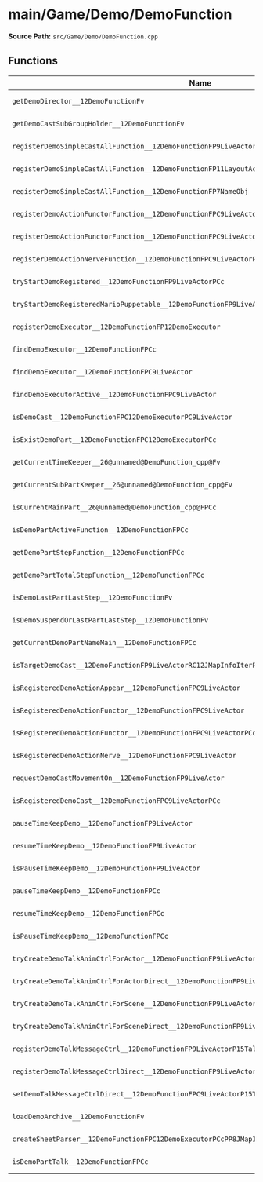 # main/Game/Demo/DemoFunction

**Source Path:** `src/Game/Demo/DemoFunction.cpp`

## Functions

| Name | Address | Match % |
|------|---------|---------|
| `getDemoDirector__12DemoFunctionFv` | `0x800BBB80` | :white_check_mark: (100.0%) |
| `getDemoCastSubGroupHolder__12DemoFunctionFv` | `0x800BBBA8` | :white_check_mark: (100.0%) |
| `registerDemoSimpleCastAllFunction__12DemoFunctionFP9LiveActor` | `0x800BBBD4` | :white_check_mark: (100.0%) |
| `registerDemoSimpleCastAllFunction__12DemoFunctionFP11LayoutActor` | `0x800BBC10` | :white_check_mark: (100.0%) |
| `registerDemoSimpleCastAllFunction__12DemoFunctionFP7NameObj` | `0x800BBC4C` | :white_check_mark: (100.0%) |
| `registerDemoActionFunctorFunction__12DemoFunctionFPC9LiveActorRCQ22MR11FunctorBasePCc` | `0x800BBC88` | :white_check_mark: (100.0%) |
| `registerDemoActionFunctorFunction__12DemoFunctionFPC9LiveActorRCQ22MR11FunctorBasePCcPCc` | `0x800BBCD4` | :white_check_mark: (100.0%) |
| `registerDemoActionNerveFunction__12DemoFunctionFPC9LiveActorPC5NervePCc` | `0x800BBD24` | :white_check_mark: (100.0%) |
| `tryStartDemoRegistered__12DemoFunctionFP9LiveActorPCc` | `0x800BBD70` | :white_check_mark: (100.0%) |
| `tryStartDemoRegisteredMarioPuppetable__12DemoFunctionFP9LiveActorPCc` | `0x800BBDC4` | :white_check_mark: (100.0%) |
| `registerDemoExecutor__12DemoFunctionFP12DemoExecutor` | `0x800BBE24` | :white_check_mark: (100.0%) |
| `findDemoExecutor__12DemoFunctionFPCc` | `0x800BBE64` | :white_check_mark: (100.0%) |
| `findDemoExecutor__12DemoFunctionFPC9LiveActor` | `0x800BBEB0` | :white_check_mark: (100.0%) |
| `findDemoExecutorActive__12DemoFunctionFPC9LiveActor` | `0x800BBF40` | :white_check_mark: (100.0%) |
| `isDemoCast__12DemoFunctionFPC12DemoExecutorPC9LiveActor` | `0x800BBFE0` | :white_check_mark: (100.0%) |
| `isExistDemoPart__12DemoFunctionFPC12DemoExecutorPCc` | `0x800BBFE4` | :white_check_mark: (100.0%) |
| `getCurrentTimeKeeper__26@unnamed@DemoFunction_cpp@Fv` | `0x800BBFE8` | :white_check_mark: (100.0%) |
| `getCurrentSubPartKeeper__26@unnamed@DemoFunction_cpp@Fv` | `0x800BC018` | :white_check_mark: (100.0%) |
| `isCurrentMainPart__26@unnamed@DemoFunction_cpp@FPCc` | `0x800BC048` | :white_check_mark: (100.0%) |
| `isDemoPartActiveFunction__12DemoFunctionFPCc` | `0x800BC088` | :white_check_mark: (100.0%) |
| `getDemoPartStepFunction__12DemoFunctionFPCc` | `0x800BC0E8` | :white_check_mark: (100.0%) |
| `getDemoPartTotalStepFunction__12DemoFunctionFPCc` | `0x800BC134` | :white_check_mark: (100.0%) |
| `isDemoLastPartLastStep__12DemoFunctionFv` | `0x800BC184` | :white_check_mark: (100.0%) |
| `isDemoSuspendOrLastPartLastStep__12DemoFunctionFv` | `0x800BC1EC` | :white_check_mark: (100.0%) |
| `getCurrentDemoPartNameMain__12DemoFunctionFPCc` | `0x800BC268` | :white_check_mark: (100.0%) |
| `isTargetDemoCast__12DemoFunctionFP9LiveActorRC12JMapInfoIterPCcl` | `0x800BC2B4` | :white_check_mark: (100.0%) |
| `isRegisteredDemoActionAppear__12DemoFunctionFPC9LiveActor` | `0x800BC334` | :white_check_mark: (100.0%) |
| `isRegisteredDemoActionFunctor__12DemoFunctionFPC9LiveActor` | `0x800BC368` | :white_check_mark: (100.0%) |
| `isRegisteredDemoActionFunctor__12DemoFunctionFPC9LiveActorPCc` | `0x800BC39C` | :white_check_mark: (100.0%) |
| `isRegisteredDemoActionNerve__12DemoFunctionFPC9LiveActor` | `0x800BC3D4` | :white_check_mark: (100.0%) |
| `requestDemoCastMovementOn__12DemoFunctionFP9LiveActor` | `0x800BC408` | :white_check_mark: (100.0%) |
| `isRegisteredDemoCast__12DemoFunctionFPC9LiveActorPCc` | `0x800BC444` | :white_check_mark: (100.0%) |
| `pauseTimeKeepDemo__12DemoFunctionFP9LiveActor` | `0x800BC48C` | :white_check_mark: (100.0%) |
| `resumeTimeKeepDemo__12DemoFunctionFP9LiveActor` | `0x800BC4B0` | :white_check_mark: (100.0%) |
| `isPauseTimeKeepDemo__12DemoFunctionFP9LiveActor` | `0x800BC4D4` | :white_check_mark: (100.0%) |
| `pauseTimeKeepDemo__12DemoFunctionFPCc` | `0x800BC4F8` | :white_check_mark: (100.0%) |
| `resumeTimeKeepDemo__12DemoFunctionFPCc` | `0x800BC51C` | :white_check_mark: (100.0%) |
| `isPauseTimeKeepDemo__12DemoFunctionFPCc` | `0x800BC540` | :white_check_mark: (100.0%) |
| `tryCreateDemoTalkAnimCtrlForActor__12DemoFunctionFP9LiveActorPCcPCc` | `0x800BC564` | :white_check_mark: (100.0%) |
| `tryCreateDemoTalkAnimCtrlForActorDirect__12DemoFunctionFP9LiveActorPCcPCcPCc` | `0x800BC5B0` | :white_check_mark: (100.0%) |
| `tryCreateDemoTalkAnimCtrlForScene__12DemoFunctionFP9LiveActorRC12JMapInfoIterPCcPCcll` | `0x800BC600` | :white_check_mark: (100.0%) |
| `tryCreateDemoTalkAnimCtrlForSceneDirect__12DemoFunctionFP9LiveActorPCcRC12JMapInfoIterPCcPCcll` | `0x800BC664` | :white_check_mark: (100.0%) |
| `registerDemoTalkMessageCtrl__12DemoFunctionFP9LiveActorP15TalkMessageCtrl` | `0x800BC6CC` | :white_check_mark: (100.0%) |
| `registerDemoTalkMessageCtrlDirect__12DemoFunctionFP9LiveActorP15TalkMessageCtrlPCc` | `0x800BC710` | :white_check_mark: (100.0%) |
| `setDemoTalkMessageCtrlDirect__12DemoFunctionFPC9LiveActorP15TalkMessageCtrlPCc` | `0x800BC758` | :white_check_mark: (100.0%) |
| `loadDemoArchive__12DemoFunctionFv` | `0x800BC7A0` | :white_check_mark: (100.0%) |
| `createSheetParser__12DemoFunctionFPC12DemoExecutorPCcPP8JMapInfo` | `0x800BC7DC` | :white_check_mark: (100.0%) |
| `isDemoPartTalk__12DemoFunctionFPCc` | `0x800BC868` | :white_check_mark: (100.0%) |